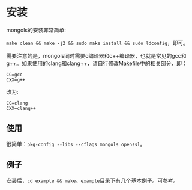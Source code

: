 # 安装

mongols的安装非常简单:

`make clean && make -j2 && sudo make install && sudo ldconfig`，即可。

需要注意的是，mongols同时需要c编译器和c++编译器，也就是常见的gcc和g++。如果使用的clang和clang++，请自行修改Makefile中的相关部分，即：

```
CC=gcc
CXX=g++

```

改为:

```
CC=clang
CXX=clang++

```

## 使用

很简单：`pkg-config --libs --cflags mongols openssl`。


## 例子
 
安装后，`cd example && make`。`example`目录下有几个基本例子。可参考。